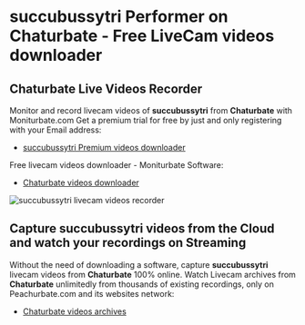 # succubussytri Performer on Chaturbate - Free LiveCam videos downloader

## Chaturbate Live Videos Recorder

Monitor and record livecam videos of **succubussytri** from **Chaturbate** with Moniturbate.com
Get a premium trial for free by just and only registering with your Email address:
* [succubussytri Premium videos downloader](https://moniturbate.com/request-demo-licence-key.html)

Free livecam videos downloader - Moniturbate Software:
* [Chaturbate videos downloader](https://moniturbate.com/moniturbate-download-software.html)

![succubussytri livecam videos recorder](https://peachurnet.com/templates/moniturbate-software.png)


## Capture succubussytri videos from the Cloud and watch your recordings on Streaming

Without the need of downloading a software, capture **succubussytri** livecam videos from **Chaturbate** 100% online.
Watch Livecam archives from **Chaturbate** unlimitedly from thousands of existing recordings, only on Peachurbate.com and its websites network:
* [Chaturbate videos archives](https://peachurnet.com/)